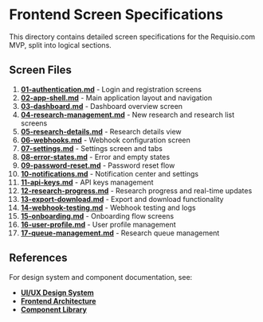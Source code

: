 # Frontend Screen Specifications

This directory contains detailed screen specifications for the Requisio.com MVP, split into logical sections.

## Screen Files

1. **[01-authentication.md](./01-authentication.md)** - Login and registration screens
2. **[02-app-shell.md](./02-app-shell.md)** - Main application layout and navigation
3. **[03-dashboard.md](./03-dashboard.md)** - Dashboard overview screen
4. **[04-research-management.md](./04-research-management.md)** - New research and research list screens
5. **[05-research-details.md](./05-research-details.md)** - Research details view
6. **[06-webhooks.md](./06-webhooks.md)** - Webhook configuration screen
7. **[07-settings.md](./07-settings.md)** - Settings screen and tabs
8. **[08-error-states.md](./08-error-states.md)** - Error and empty states
9. **[09-password-reset.md](./09-password-reset.md)** - Password reset flow
10. **[10-notifications.md](./10-notifications.md)** - Notification center and settings
11. **[11-api-keys.md](./11-api-keys.md)** - API keys management
12. **[12-research-progress.md](./12-research-progress.md)** - Research progress and real-time updates
13. **[13-export-download.md](./13-export-download.md)** - Export and download functionality
14. **[14-webhook-testing.md](./14-webhook-testing.md)** - Webhook testing and logs
15. **[15-onboarding.md](./15-onboarding.md)** - Onboarding flow screens
16. **[16-user-profile.md](./16-user-profile.md)** - User profile management
17. **[17-queue-management.md](./17-queue-management.md)** - Research queue management

## References

For design system and component documentation, see:
- **[UI/UX Design System](../../architecture/frontend/ui/readme.md)**
- **[Frontend Architecture](../readme.md)**
- **[Component Library](../../architecture/frontend/components/08-core-components.md)**